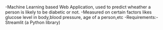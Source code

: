 -Machine Learning based Web Application, used to predict wheather a person is likely to be diabetic or not.
-Measured on certain factors likes glucose level in body,blood pressure, age of a person,etc
-Requirements:-Streamlit (a Python library)
